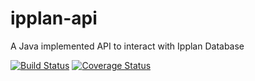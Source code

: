 # ipplan-api
A Java implemented API to interact with Ipplan Database

[![Build Status](https://travis-ci.org/bozzo/ipplan-api.svg)](https://travis-ci.org/bozzo/ipplan-api)
[![Coverage Status](http://codecov.io/github/bozzo/ipplan-api/coverage.svg?branch=master)](http://codecov.io/github/bozzo/ipplan-api?branch=master)
